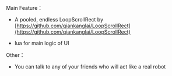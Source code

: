 Main Feature：

- A pooled, endless LoopScrollRect by [https://github.com/qiankanglai/LoopScrollRect](https://github.com/qiankanglai/LoopScrollRect)

- lua for main logic of UI



Other：

- You can talk to any of your friends who will act like a real robot

